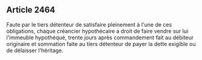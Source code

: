 Article 2464
----
Faute par le tiers détenteur de satisfaire pleinement à l'une de ces
obligations, chaque créancier hypothécaire a droit de faire vendre sur lui
l'immeuble hypothéqué, trente jours après commandement fait au débiteur
originaire et sommation faite au tiers détenteur de payer la dette exigible ou
de délaisser l'héritage.
